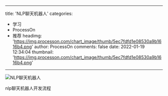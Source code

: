 
---
title: 'NLP聊天机器人'
categories: 
 - 学习
 - ProcessOn
 - 推荐
headimg: 'https://img.processon.com/chart_image/thumb/5ec7fdfd1e08530a9b1616b4.png'
author: ProcessOn
comments: false
date: 2022-01-19 12:34:04
thumbnail: 'https://img.processon.com/chart_image/thumb/5ec7fdfd1e08530a9b1616b4.png'
---

<div>   
<img class="thumb" alt="NLP聊天机器人" src="https://img.processon.com/chart_image/thumb/5ec7fdfd1e08530a9b1616b4.png" referrerpolicy="no-referrer">
<p>nlp聊天机器人开发流程</p>  
</div>
            